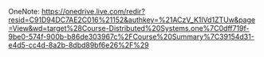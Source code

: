 OneNote: https://onedrive.live.com/redir?resid=C91D94DC7AE2C016%21152&authkey=%21ACzV_K1lVd1ZTUw&page=View&wd=target%28Course-Distributed%20Systems.one%7C0dff719f-9be0-574f-900b-b86de303967c%2FCourse%20Summary%7C39154d31-e4d5-cc4d-8a2b-8dbd89bf6e26%2F%29
